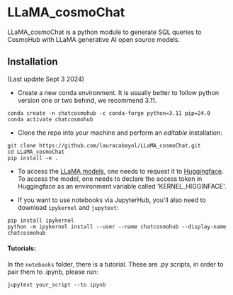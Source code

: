 # LLaMA_cosmoChat

LLaMA_cosmoChat is a python module to generate SQL queries to CosmoHub with LLaMA generative AI open source models. 

## Installation
(Last update Sept 3 2024)

- Create a new conda environment. It is usually better to follow python version one or two behind, we recommend 3.11.

```
conda create -n chatcosmohub -c conda-forge python=3.11 pip=24.0
conda activate chatcosmohub
```

- Clone the repo into your machine and perform an *editable* installation:

```
git clone https://github.com/lauracabayol/LLaMA_cosmoChat.git 
cd LLaMA_cosmoChat
pip install -e .
```

- To access the [LLaMA models]( https://ai.meta.com/blog/meta-llama-3-1/), one needs to request it to [Huggingface](https://huggingface.co/docs/transformers/main/en/model_doc/llama). To access the model, one needs to declare the access token in Huggingface as an environment variable called 'KERNEL_HIGGINFACE'.

- If you want to use notebooks via JupyterHub, you'll also need to download `ipykernel` and `jupytext`:

```
pip install ipykernel
python -m ipykernel install --user --name chatcosmohub --display-name chatcosmohub
```

#### Tutorials:

In the `notebooks` folder, there is a  tutorial.
These are .py scripts, in order to pair them to .ipynb, please run:

```
jupytext your_script --to ipynb
```